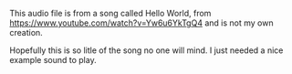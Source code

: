 This audio file is from a song called Hello World, from https://www.youtube.com/watch?v=Yw6u6YkTgQ4 and is not my own creation.

Hopefully this is so litle of the song no one will mind. I just needed a nice example sound to play.
